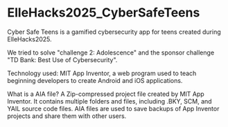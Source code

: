 # ElleHacks2025_CyberSafeTeens
Cyber Safe Teens is a gamified cybersecurity app for teens created during ElleHacks2025.

We tried to solve "challenge 2: Adolescence" and the sponsor challenge "TD Bank: Best Use of Cybersecurity".

Technology used: MIT App Inventor, a web program used to teach beginning developers to create Android and iOS applications.

What is a AIA file? A Zip-compressed project file created by MIT App Inventor. It contains multiple folders and files, including .BKY, SCM, and YAIL source code files. AIA files are used to save backups of App Inventor projects and share them with other users.
